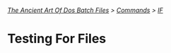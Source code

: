 *[The Ancient Art Of Dos Batch Files](./0-0-0-Table-Of-Contents.md) > [Commands](./3-0-0-Commands.md) > [IF](./3-6-0-IF.md)*

# Testing For Files #
